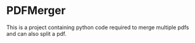 # PDFMerger
This is a project containing python code required to merge multiple pdfs and can also split a pdf.
